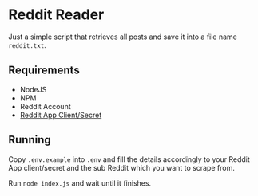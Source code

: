 # Reddit Reader

Just a simple script that retrieves all posts and save it into a file name `reddit.txt`.

## Requirements

* NodeJS
* NPM
* Reddit Account
* [Reddit App Client/Secret](https://www.reddit.com/prefs/apps)

## Running

Copy `.env.example` into `.env` and fill the details accordingly to your Reddit App client/secret and the sub Reddit which you want to scrape from.

Run `node index.js` and wait until it finishes.